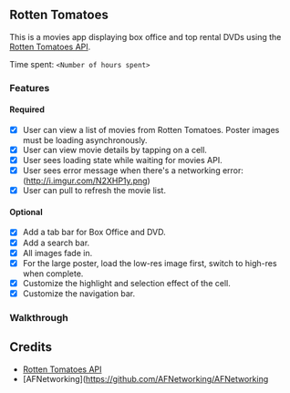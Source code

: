 ## Rotten Tomatoes

This is a movies app displaying box office and top rental DVDs using the [Rotten Tomatoes API](http://developer.rottentomatoes.com/docs/read/JSON).

Time spent: `<Number of hours spent>`

### Features

#### Required

- [X] User can view a list of movies from Rotten Tomatoes. Poster images must be loading asynchronously.
- [X] User can view movie details by tapping on a cell.
- [X] User sees loading state while waiting for movies API.
- [X] User sees error message when there's a networking error: (http://i.imgur.com/N2XHP1y.png)
- [X] User can pull to refresh the movie list.

#### Optional

- [X] Add a tab bar for Box Office and DVD.
- [X] Add a search bar.
- [X] All images fade in.
- [X] For the large poster, load the low-res image first, switch to high-res when complete.
- [X] Customize the highlight and selection effect of the cell.
- [X] Customize the navigation bar.

### Walkthrough


Credits
---------
* [Rotten Tomatoes API](http://developer.rottentomatoes.com/docs/read/JSON)
* [AFNetworking](https://github.com/AFNetworking/AFNetworking